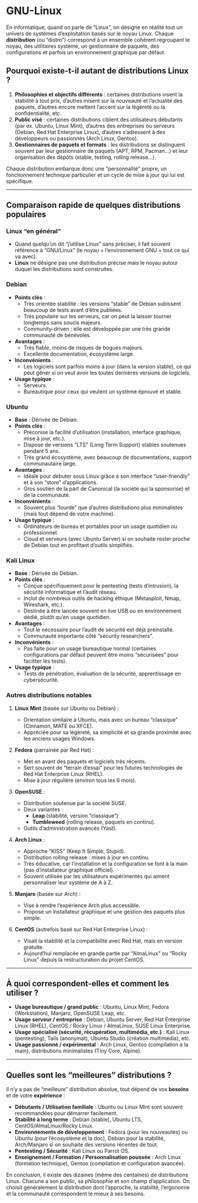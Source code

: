 # GNU-Linux


En informatique, quand on parle de “Linux”, on désigne en réalité tout un univers de systèmes d’exploitation basés sur le noyau Linux. Chaque **distribution** (ou “distro”) correspond à un ensemble cohérent regroupant le noyau, des utilitaires système, un gestionnaire de paquets, des configurations et parfois un environnement graphique par défaut. 

## Pourquoi existe-t-il autant de distributions Linux ?
1. **Philosophies et objectifs différents** : certaines distributions visent la stabilité à tout prix, d’autres misent sur la nouveauté et l’actualité des paquets, d’autres encore mettent l’accent sur la légèreté ou la confidentialité, etc.
2. **Public visé** : certaines distributions ciblent des utilisateurs débutants (par ex. Ubuntu, Linux Mint), d’autres des entreprises ou serveurs (Debian, Red Hat Enterprise Linux), d’autres s’adressent à des développeurs ou passionnés (Arch Linux, Gentoo).
3. **Gestionnaires de paquets et formats** : les distributions se distinguent souvent par leur gestionnaire de paquets (APT, RPM, Pacman…) et leur organisation des dépôts (stable, testing, rolling release…).

Chaque distribution embarque donc une “personnalité” propre, un fonctionnement technique particulier et un cycle de mise à jour qui lui est spécifique.

---

## Comparaison rapide de quelques distributions populaires

### Linux “en général”
- Quand quelqu’un dit “j’utilise Linux” sans préciser, il fait souvent référence à “GNU/Linux” (le noyau + l’environnement GNU + tout ce qui va avec).
- **Linux** ne désigne pas une distribution précise mais le noyau autour duquel les distributions sont construites. 

### Debian
- **Points clés** : 
  - Très orientée stabilité : les versions “stable” de Debian subissent beaucoup de tests avant d’être publiées.
  - Très populaire sur les serveurs, car on peut la laisser tourner longtemps sans soucis majeurs.
  - Community-driven : elle est développée par une très grande communauté de bénévoles.
- **Avantages** :
  - Très fiable, moins de risques de bogues majeurs.
  - Excellente documentation, écosystème large.
- **Inconvénients** :
  - Les logiciels sont parfois moins à jour (dans la version stable), ce qui peut gêner si on veut avoir les toutes dernières versions de logiciels.
- **Usage typique** : 
  - Serveurs.
  - Bureautique pour ceux qui veulent un système éprouvé et stable.
  
### Ubuntu
- **Base** : Dérivée de Debian.
- **Points clés** : 
  - Préconise la facilité d’utilisation (installation, interface graphique, mise à jour, etc.).
  - Dispose de versions “LTS” (Long Term Support) stables soutenues pendant 5 ans.
  - Très grand écosystème, avec beaucoup de documentations, support communautaire large.
- **Avantages** :
  - Idéale pour débuter sous Linux grâce à son interface “user-friendly” et à son “store” d’applications.
  - Gros soutien de la part de Canonical (la société qui la sponsorise) et de la communauté.
- **Inconvénients** :
  - Souvent plus “lourde” que d’autres distributions plus minimalistes (mais tout dépend de votre machine).
- **Usage typique** :
  - Ordinateurs de bureau et portables pour un usage quotidien ou professionnel.
  - Cloud et serveurs (avec Ubuntu Server) si on souhaite rester proche de Debian tout en profitant d’outils simplifiés.

### Kali Linux
- **Base** : Dérivée de Debian.
- **Points clés** : 
  - Conçue spécifiquement pour le pentesting (tests d’intrusion), la sécurité informatique et l’audit réseau.
  - Inclut de nombreux outils de hacking éthique (Metasploit, Nmap, Wireshark, etc.).
  - Destinée à être lancée souvent en live USB ou en environnement dédié, plutôt qu’en usage quotidien.
- **Avantages** :
  - Tout le nécessaire pour l’audit de sécurité est déjà préinstallé.
  - Communauté importante côté “security researchers”.
- **Inconvénients** :
  - Pas faite pour un usage bureautique normal (certaines configurations par défaut peuvent être moins “sécurisées” pour faciliter les tests).
- **Usage typique** :
  - Tests de pénétration, évaluation de la sécurité, apprentissage en cybersécurité.

### Autres distributions notables
1. **Linux Mint** (basée sur Ubuntu ou Debian) : 
   - Orientation similaire à Ubuntu, mais avec un bureau “classique” (Cinnamon, MATE ou XFCE). 
   - Appréciée pour sa légèreté, sa simplicité et sa grande proximité avec les anciens usages Windows.

2. **Fedora** (parrainée par Red Hat) : 
   - Met en avant des paquets et logiciels très récents.
   - Sert souvent de “terrain d’essai” pour les futures technologies de Red Hat Enterprise Linux (RHEL).
   - Mise à jour régulière (environ tous les 6 mois).

3. **OpenSUSE** : 
   - Distribution soutenue par la société SUSE.
   - Deux variantes : 
     - **Leap** (stabilité, version “classique”) 
     - **Tumbleweed** (rolling release, paquets en continu).
   - Outils d’administration avancés (Yast).

4. **Arch Linux** : 
   - Approche “KISS” (Keep It Simple, Stupid).
   - Distribution rolling release : mises à jour en continu.
   - Très éducative, car l’installation et la configuration se font à la main (pas d’installateur graphique officiel).
   - Souvent utilisée par les utilisateurs expérimentés qui aiment personnaliser leur système de A à Z.

5. **Manjaro** (basée sur Arch) :
   - Vise à rendre l’expérience Arch plus accessible.
   - Propose un installateur graphique et une gestion des paquets plus simple.

6. **CentOS** (autrefois basé sur Red Hat Enterprise Linux) :
   - Visait la stabilité et la compatibilité avec Red Hat, mais en version gratuite.
   - Aujourd’hui remplacée en grande partie par “AlmaLinux” ou “Rocky Linux” depuis la restructuration du projet CentOS.

---

## À quoi correspondent-elles et comment les utiliser ?
- **Usage bureautique / grand public** : Ubuntu, Linux Mint, Fedora (Workstation), Manjaro, OpenSUSE Leap, etc.
- **Usage serveur / entreprise** : Debian, Ubuntu Server, Red Hat Enterprise Linux (RHEL), CentOS / Rocky Linux / AlmaLinux, SUSE Linux Enterprise.
- **Usage spécialisé (sécurité, récupération, multimédia, etc.)** : Kali Linux (pentesting), Tails (anonymat), Ubuntu Studio (création multimédia), etc.
- **Usage passionné / expérimental** : Arch Linux, Gentoo (compilation à la main), distributions minimalistes (Tiny Core, Alpine).

---

## Quelles sont les “meilleures” distributions ?
Il n’y a pas de “meilleure” distribution absolue, tout dépend de vos **besoins** et de votre **expérience** :

- **Débutants / Utilisation familiale** : Ubuntu ou Linux Mint sont souvent recommandées pour démarrer facilement.
- **Stabilité à long terme** : Debian (stable), Ubuntu LTS, CentOS/AlmaLinux/Rocky Linux.
- **Environnements de développement** : Fedora (pour les nouveautés) ou Ubuntu (pour l’écosystème et la doc), Debian pour la stabilité, Arch/Manjaro si on souhaite des versions récentes de tout.
- **Pentesting / Sécurité** : Kali Linux ou Parrot OS.
- **Enseignement / Formation / Personnalisation poussée** : Arch Linux (formation technique), Gentoo (compilation et configuration avancée).

En conclusion, il existe des dizaines (même des centaines) de distributions Linux. Chacune a son public, sa philosophie et son champ d’application. On choisit généralement la distribution dont l’approche, la stabilité, l’ergonomie et la communauté correspondent le mieux à ses besoins.
